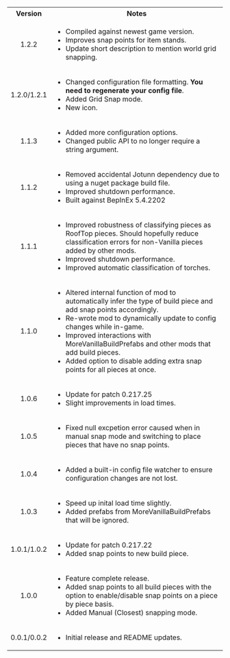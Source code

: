 <table>
	<tbody>
		<tr>
			<th align="center">Version</th>
			<th align="center">Notes</th>
		</tr>
		<tr>
			<td align="center">1.2.2</td>
			<td align="left">
				<ul>
					<li>Compiled against newest game version.</li>
					<li>Improves snap points for item stands.</li>
					<li>Update short description to mention world grid snapping.</li>
				</ul>
			</td>
		</tr>
		<tr>
			<td align="center">1.2.0/1.2.1</td>
			<td align="left">
				<ul>
					<li>Changed configuration file formatting. <b>You need to regenerate your config file</b>.</li>
					<li>Added Grid Snap mode.</li>
					<li>New icon.</li>
				</ul>
			</td>
		</tr>
		<tr>
			<td align="center">1.1.3</td>
			<td align="left">
				<ul>
					<li>Added more configuration options.</li>
					<li>Changed public API to no longer require a string argument.</li>
				</ul>
			</td>
		</tr>
		<tr>
			<td align="center">1.1.2</td>
			<td align="left">
				<ul>
					<li>Removed accidental Jotunn dependency due to using a nuget package build file.</li>
					<li>Improved shutdown performance.</li>
					<li>Built against BepInEx 5.4.2202</li>
				</ul>
			</td>
		</tr>
		<tr>
			<td align="center">1.1.1</td>
			<td align="left">
				<ul>
					<li>Improved robustness of classifying pieces as RoofTop pieces. Should hopefully reduce classification errors for non-Vanilla pieces added by other mods.</li>
					<li>Improved shutdown performance.</li>
					<li>Improved automatic classification of torches.</li>
				</ul>
			</td>
		</tr>
		<tr>
			<td align="center">1.1.0</td>
			<td align="left">
				<ul>
					<li>Altered internal function of mod to automatically infer the type of build piece and add snap points accordingly.</li>
					<li>Re-wrote mod to dynamically update to config changes while in-game.</li>
					<li>Improved interactions with MoreVanillaBuildPrefabs and other mods that add build pieces.</li>
					<li>Added option to disable adding extra snap points for all pieces at once.</li>
				</ul>
			</td>
		</tr>
		<tr>
			<td align="center">1.0.6</td>
			<td align="left">
				<ul>
					<li>Update for patch 0.217.25</li>
					<li>Slight improvements in load times.</li>
				</ul>
			</td>
		</tr>
		<tr>
			<td align="center">1.0.5</td>
			<td align="left">
				<ul>
					<li>Fixed null excpetion error caused when in manual snap mode and switching to place pieces that have no snap points.</li>
				</ul>
			</td>
		</tr>
		<tr>
			<td align="center">1.0.4</td>
			<td align="left">
				<ul>
					<li>Added a built-in config file watcher to ensure configuration changes are not lost.</li>
				</ul>
			</td>
		</tr>
		<tr>
			<td align="center">1.0.3</td>
			<td align="left">
				<ul>
					<li>Speed up inital load time slightly.</li>
					<li>Added prefabs from MoreVanillaBuildPrefabs that will be ignored.</li>
				</ul>
			</td>
		</tr>
		<tr>
			<td align="center">1.0.1/1.0.2</td>
			<td align="left">
				<ul>
					<li>Update for patch 0.217.22</li>
					<li>Added snap points to new build piece.</li>
				</ul>
			</td>
		</tr>
		<tr>
			<td align="center">1.0.0</td>
			<td align="left">
				<ul>
					<li>Feature complete release.</li>
					<li>Added snap points to all build pieces with the option to enable/disable snap points on a piece by piece basis.</li>
					<li>Added Manual (Closest) snapping mode.</li>
				</ul>
			</td>
		</tr>
		<tr>
			<td align="center">0.0.1/0.0.2</td>
			<td align="left">
				<ul>
					<li>
						Initial release and README updates.
					</li>
				</ul>
			</td>
		</tr>
	</tbody>
</table>